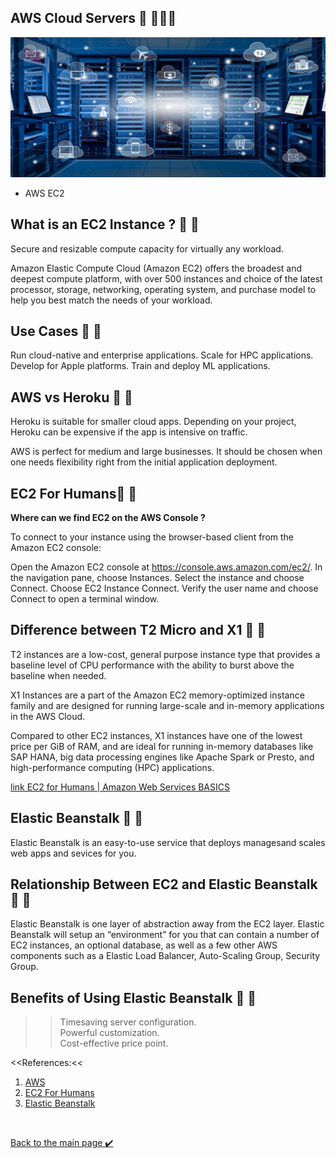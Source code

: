 ## AWS Cloud Servers 👋 👩🏻‍💻
![aws](./assest/aws.png)

* AWS EC2
## What is an EC2 Instance ? 👀 📝
Secure and resizable compute capacity for virtually any workload.

Amazon Elastic Compute Cloud (Amazon EC2) offers the broadest and deepest compute platform, with over 500 instances and choice of the latest processor, storage, networking, operating system, and purchase model to help you best match the needs of your workload.

## Use Cases 👀 📝
Run cloud-native and enterprise applications.
Scale for HPC applications.
Develop for Apple platforms.
Train and deploy ML applications.

## AWS vs Heroku 👀 📝
Heroku is suitable for smaller cloud apps. Depending on your project, Heroku can be expensive if the app is intensive on traffic.

AWS is perfect for medium and large businesses. It should be chosen when one needs flexibility right from the initial application deployment.

## EC2 For Humans👀 📝

**Where can we find EC2 on the AWS Console ?** 

To connect to your instance using the browser-based client from the Amazon EC2 console:

Open the Amazon EC2 console at https://console.aws.amazon.com/ec2/.
In the navigation pane, choose Instances.
Select the instance and choose Connect.
Choose EC2 Instance Connect.
Verify the user name and choose Connect to open a terminal window.


## Difference between T2 Micro and X1 👀 📝
T2 instances are a low-cost, general purpose instance type that provides a baseline level of CPU performance with the ability to burst above the baseline when needed.

X1 Instances are a part of the Amazon EC2 memory-optimized instance family and are designed for running large-scale and in-memory applications in the AWS Cloud.

Compared to other EC2 instances, X1 instances have one of the lowest price per GiB of RAM, and are ideal for running in-memory databases like SAP HANA, big data processing engines like Apache Spark or Presto, and high-performance computing (HPC) applications.


[link EC2 for Humans | Amazon Web Services BASICS](https://www.youtube.com/watch?v=lZMkgOMYYIg)


## Elastic Beanstalk 👀 📝
Elastic Beanstalk is an easy-to-use service that deploys managesand scales web apps and sevices for you.

## Relationship Between EC2 and Elastic Beanstalk 👀 📝
Elastic Beanstalk is one layer of abstraction away from the EC2 layer. Elastic Beanstalk will setup an “environment” for you that can contain a number of EC2 instances, an optional database, as well as a few other AWS components such as a Elastic Load Balancer, Auto-Scaling Group, Security Group.

## Benefits of Using Elastic Beanstalk 👀 📝
>> Timesaving server configuration.<br>
>> Powerful customization.<br>
>> Cost-effective price point.



<<References:<<

1. [AWS](https://aws.amazon.com/ec2/)
2. [EC2 For Humans ](https://www.youtube.com/watch?v=lZMkgOMYYIg)
3. [Elastic Beanstalk](https://www.youtube.com/watch?v=SrwxAScdyT0)



<br>

[Back to the main page  ✔️](README.md)